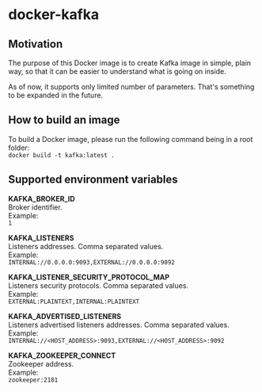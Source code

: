 # docker-kafka

## Motivation
The purpose of this Docker image is to create Kafka image in simple, plain way,
so that it can be easier to understand what is going on inside.

As of now, it supports only limited number of parameters.
That's something to be expanded in the future.

## How to build an image
To build a Docker image, please run the following command being in a root folder: \
`docker build -t kafka:latest .`

## Supported environment variables

**KAFKA_BROKER_ID** \
Broker identifier. \
Example: \
`1`

**KAFKA_LISTENERS** \
Listeners addresses. Comma separated values. \
Example: \
`INTERNAL://0.0.0.0:9093,EXTERNAL://0.0.0.0:9092`

**KAFKA_LISTENER_SECURITY_PROTOCOL_MAP** \
Listeners security protocols. Comma separated values. \
Example: \
`EXTERNAL:PLAINTEXT,INTERNAL:PLAINTEXT`

**KAFKA_ADVERTISED_LISTENERS** \
Listeners advertised listeners addresses. Comma separated values. \
Example: \
`INTERNAL://<HOST_ADDRESS>:9093,EXTERNAL://<HOST_ADDRESS>:9092`

**KAFKA_ZOOKEEPER_CONNECT** \
Zookeeper address. \
Example: \
`zookeeper:2181`
